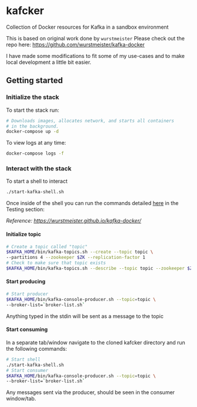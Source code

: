 # kafcker
Collection of Docker resources for Kafka in a sandbox environment

This is based on original work done by `wurstmeister`
Please check out the repo here: https://github.com/wurstmeister/kafka-docker

I have made some modifications to fit some of my use-cases and to make local
development a little bit easier.

## Getting started
### Initialize the stack
To start the stack run:
```bash
# Downloads images, allocates network, and starts all containers
# in the background.
docker-compose up -d
```

To view logs at any time:
```bash
docker-compose logs -f
```

### Interact with the stack
To start a shell to interact
```bash
./start-kafka-shell.sh
```

Once inside of the shell you can run the commands detailed [here](https://wurstmeister.github.io/kafka-docker/) in the Testing
section:

*Reference: https://wurstmeister.github.io/kafka-docker/*


#### Initialize topic
```bash
# Create a topic called "topic"
$KAFKA_HOME/bin/kafka-topics.sh --create --topic topic \
--partitions 4 --zookeeper $ZK --replication-factor 1
# Check to make sure that topic exists
$KAFKA_HOME/bin/kafka-topics.sh --describe --topic topic --zookeeper $ZK
```

#### Start producing
```bash
# Start producer
$KAFKA_HOME/bin/kafka-console-producer.sh --topic=topic \
--broker-list=`broker-list.sh`
```
Anything typed in the stdin will be sent as a message to the topic

#### Start consuming
In a separate tab/window navigate to the cloned kafcker directory and run the following commands:
```bash
# Start shell
./start-kafka-shell.sh
# Start consumer
$KAFKA_HOME/bin/kafka-console-producer.sh --topic=topic \
--broker-list=`broker-list.sh`
```

Any messages sent via the producer, should be seen in the consumer window/tab.
